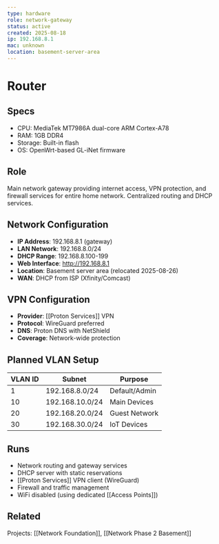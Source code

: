 ```yaml
---
type: hardware
role: network-gateway
status: active
created: 2025-08-18
ip: 192.168.8.1
mac: unknown
location: basement-server-area
---
```


# Router

## Specs
- CPU: MediaTek MT7986A dual-core ARM Cortex-A78
- RAM: 1GB DDR4
- Storage: Built-in flash
- OS: OpenWrt-based GL-iNet firmware

## Role
Main network gateway providing internet access, VPN protection, and firewall services for entire home network. Centralized routing and DHCP services.

## Network Configuration
- **IP Address**: 192.168.8.1 (gateway)
- **LAN Network**: 192.168.8.0/24
- **DHCP Range**: 192.168.8.100-199
- **Web Interface**: http://192.168.8.1
- **Location**: Basement server area (relocated 2025-08-26)
- **WAN**: DHCP from ISP (Xfinity/Comcast)

## VPN Configuration
- **Provider**: [[Proton Services]] VPN
- **Protocol**: WireGuard preferred
- **DNS**: Proton DNS with NetShield
- **Coverage**: Network-wide protection

## Planned VLAN Setup
| VLAN ID | Subnet | Purpose |
|---------|---------|---------|
| 1 | 192.168.8.0/24 | Default/Admin |
| 10 | 192.168.10.0/24 | Main Devices |
| 20 | 192.168.20.0/24 | Guest Network |
| 30 | 192.168.30.0/24 | IoT Devices |

## Runs
- Network routing and gateway services
- DHCP server with static reservations
- [[Proton Services]] VPN client (WireGuard)
- Firewall and traffic management
- WiFi disabled (using dedicated [[Access Points]])

## Related
Projects: [[Network Foundation]], [[Network Phase 2 Basement]]